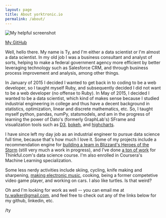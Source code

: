 ```yaml
---
layout: page
title: About yorktronic.io
permalink: /about/
---
```


![My helpful screenshot]({{https://github.com/yorktronic}}/images/Data_with_pipe_380x380.jpg)

<a href="https://github.com/yorktronic" target="_blank">My GitHub</a>

Well, hello there. My name is Ty, and I'm either a data scientist or I'm almost a data scientist. In my old job I was a business consultant and analyst of sorts, helping to make a federal government agency more efficient by better leveraging technology such as Salesforce CRM, and through business process improvement and analysis, among other things. 

In January of 2015 I decided I wanted to get back in to coding to be a web developer, so I taught myself Ruby, and subsequently decided I did not want to be a web developer (no offense to Ruby). In May of 2015, I decided I wanted to be a data scientist, which kind of makes sense because I studied industrial engineering in college and thus have a decent background in statistics, optimization, linear and discrete mathematics, etc. So, I taught myself python, pandas, numPy, statsmodels, and am in the progress of learning the power of Dato's (formerly GraphLab's) SFrame and  visualization tools such as <a href="http://d3js.org/" target="_blank">D3<a>,  <a href="http://bokeh.pydata.org/en/latest/" target="_blank">bokeh</a>, and <a href="http://www.highcharts.com/" target="_blank">highcharts</a>.

I have since left my day job as an industrial engineer to pursue data science full time, because that's how much I love it. Some of my projects include a recommendation engine for <a href="https://github.com/yorktronic/hots-comp-calc" target="_blank">building a team in Blizzard's Heroes of the Storm</a> (still very much a work in progress), and I've done <a href="https://github.com/yorktronic/data_science">a ton of work</a> for Thinkful.com's data science course. I'm also enrolled in Coursera's Machine Learning specialization.

Some less nerdy activities include skiing, cycling, knife making and sharpening, <a href="https://inactionhero.bandcamp.com/">making electronic music</a>, cooking, being a former competetive video game player, and working on cars. I also like turtles. Is that weird?

Oh and I'm looking for work as well -- you can email me at <a href="mailto:ty.walker@gmail.com" target="_top">ty.walker@gmail.com</a>, and feel free to check out any of the links below for my github, linkedin, etc.

/ty 